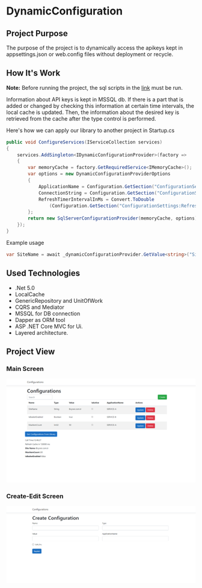 # DynamicConfiguration

## Project Purpose
The purpose of the project is to dynamically access the apikeys kept in appsettings.json or web.config files without deployment or recycle.

## How It's Work

**Note:** Before running the project, the sql scripts in the [link](https://github.com/afatih/DynamicConfiguration/blob/master/sqlScripts/CreateAndFillConfigurationTable.sql "Sql Scripts") must be run.

Information about API keys is kept in MSSQL db. If there is a part that is added or changed by checking this information at certain time intervals, the local cache is updated. Then, the information about the desired key is retrieved from the cache after the type control is performed.

Here's how we can apply our library to another project in Startup.cs
```cs
public void ConfigureServices(IServiceCollection services)
{
    services.AddSingleton<IDynamicConfigurationProvider>(factory =>
    {
        var memoryCache = factory.GetRequiredService<IMemoryCache>();
        var options = new DynamicConfigurationProviderOptions
        {
            ApplicationName = Configuration.GetSection("ConfigurationSettings:ApplicationName").Value,
            ConnectionString = Configuration.GetSection("ConfigurationSettings:ConnectionString").Value,
            RefreshTimerIntervalInMs = Convert.ToDouble
                (Configuration.GetSection("ConfigurationSettings:RefreshTimerIntervalInMs").Value)
        };
        return new SqlServerConfigurationProvider(memoryCache, options);
    });
}
```    

Example usage

```cs
var SiteName = await _dynamicConfigurationProvider.GetValue<string>("SiteName")
```  

## Used Technologies
 - .Net 5.0
  - LocalCache
  - GenericRepository and UnitOfWork
  - CQRS and Mediator
  - MSSQL for DB connection
  - Dapper as ORM tool
  - ASP .NET Core MVC for Ui.
  - Layered architecture. 

## Project View

### Main Screen
![Project picture1](https://github.com/afatih/DynamicConfiguration/blob/master/screenShoots/mainScreen.png)

### Create-Edit Screen
![Project picture2](https://github.com/afatih/DynamicConfiguration/blob/master/screenShoots/editScreen.png)
